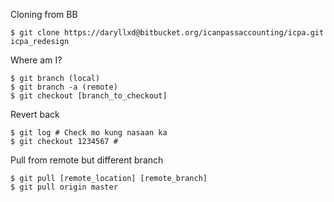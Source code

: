 Cloning from BB

	$ git clone https://daryllxd@bitbucket.org/icanpassaccounting/icpa.git icpa_redesign

Where am I?

	$ git branch (local)
	$ git branch -a (remote)
	$ git checkout [branch_to_checkout]

Revert back
	
	$ git log # Check mo kung nasaan ka
	$ git checkout 1234567 #

Pull from remote but different branch

	$ git pull [remote_location] [remote_branch]
	$ git pull origin master